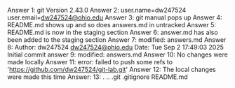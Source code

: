 Answer 1: git Version 2.43.0
Answer 2: user.name=dw247524 user.email=dw247524@ohio.edu
Answer 3: git manual pops up
Answer 4: README.md shows up and so does answers.md in untracked
Answer 5: README.md is now in the staging section
Answer 6: answer.md has also been added to the staging section
Answer 7: modified: answers.md
Answer 8: Author: dw247524 <dw247524@ohio.edu> Date: Tue Sep 2 17:49:03 2025 Initial commit
answer 9: modified: answers.md
Answer 10: No changes were made locally
Answer 11: error: failed to push some refs to 'https://github.com/dw247524/git-lab.git'
Answer 12: The local changes were made this time
Answer: 13: .  ..  .git  .gitignore  README.md
